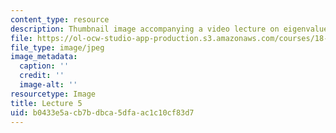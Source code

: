 ```yaml
---
content_type: resource
description: Thumbnail image accompanying a video lecture on eigenvalues and eigenvectors.
file: https://ol-ocw-studio-app-production.s3.amazonaws.com/courses/18-085-computational-science-and-engineering-i-fall-2008/b0433e5acb7bdbca5dfaac1c10cf83d7_5.jpg
file_type: image/jpeg
image_metadata:
  caption: ''
  credit: ''
  image-alt: ''
resourcetype: Image
title: Lecture 5
uid: b0433e5a-cb7b-dbca-5dfa-ac1c10cf83d7
---
```

